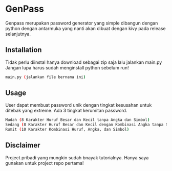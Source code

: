 # GenPass

Genpass merupakan password generator yang simple dibangun dengan python dengan antarmuka yang nanti akan dibuat dengan kivy pada release selanjutnya.

## Installation
Tidak perlu diinstal hanya download sebagai zip saja lalu jalankan main.py
Jangan lupa harus sudah menginstall python sebelum run!

```bash
main.py (jalankan file bernama ini)
```

## Usage
User dapat membuat password unik dengan tingkat kesusahan untuk ditebak yang extreme. Ada 3 tingkat kerumitan password.
```bash
Mudah (8 Karakter Huruf Besar dan Kecil tanpa Angka dan Simbol)
Sedang (8 Karakter Huruf Besar dan Kecil dengan Kombinasi Angka tanpa Simbol)
Rumit (10 Karakter Kombinasi Huruf, Angka, dan Simbol)
```
## Disclaimer
Project pribadi yang mungkin sudah bnayak tutorialnya. Hanya saya gunakan untuk project repo pertama!
